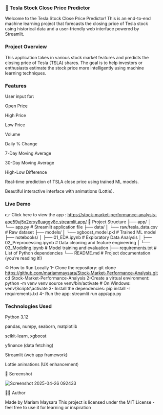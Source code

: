 ### 🚗 Tesla Stock Close Price Predictor
Welcome to the Tesla Stock Close Price Predictor! This is an end-to-end machine learning project that forecasts the closing price of Tesla stock using historical data and a user-friendly web interface powered by Streamlit.

### Project Overview

This application takes in various stock market features and predicts the closing price of Tesla (TSLA) shares. The goal is to help investors or enthusiasts estimate the stock price more intelligently using machine learning techniques.

 ### Features

User input for:

Open Price

High Price

Low Price

Volume

Daily % Change

7-Day Moving Average

30-Day Moving Average

High-Low Difference

Real-time prediction of TSLA close price using trained ML models.

Beautiful interactive interface with animations (Lottie).

### Live Demo
👉 Click here to view the app : https://stock-market-performance-analysis-aoe59uj5x2erxy8uaggv8c.streamlit.app/
📁 Project Structure
├── app/
│   └── app.py               # Streamlit application file
├── data/
│   └── raw/tesla_data.csv   # Raw dataset
├── models/
│   └── xgboost_model.pkl    # Trained ML model
├── notebooks/
│   ├── 01_EDA.ipynb         # Exploratory Data Analysis
│   ├── 02_Preprocessing.ipynb # Data cleaning and feature engineering
│   └── 03_Modeling.ipynb    # Model training and evaluation
├── requirements.txt         # List of Python dependencies
└── README.md                # Project documentation (you’re reading it!)

⚙️ How to Run Locally
1- Clone the repository:
git clone https://github.com/mariammaysara/Stock-Market-Performance-Analysis.git
cd Stock-Market-Performance-Analysis
2-Create a virtual environment:
python -m venv venv
source venv/bin/activate  # On Windows: venv\Scripts\activate
3- Install the dependencies:
pip install -r requirements.txt
4- Run the app:
streamlit run app/app.py

### Technologies Used

Python 3.12

pandas, numpy, seaborn, matplotlib

scikit-learn, xgboost

yfinance (data fetching)

Streamlit (web app framework)

Lottie animations (UX enhancement)

📸 Screenshot

![Screenshot 2025-04-26 092433](https://github.com/user-attachments/assets/b80787bc-b200-4b3c-8a24-d8fa422fb25d)

🙋‍♀️ Author

Made by Mariam Maysara
This project is licensed under the MIT License - feel free to use it for learning or inspiration


